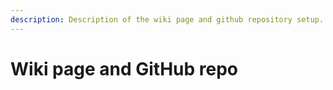 ```yaml
---
description: Description of the wiki page and github repository setup.
---
```


# Wiki page and GitHub repo

